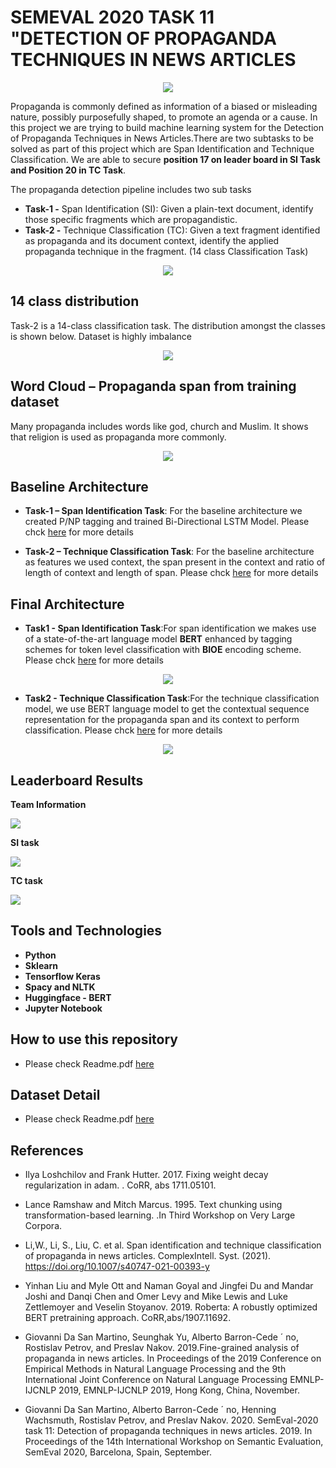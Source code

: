 # **SEMEVAL 2020 TASK 11 "DETECTION OF PROPAGANDA TECHNIQUES IN NEWS ARTICLES**

<p align="center">
<img src="https://github.com/AkashSDE/PropagandaDetectionNLP/blob/8118c828119f881261f4d6387b81c869158ae7a8/images/Capture4.JPG">
</p>

Propaganda is commonly defined as information of a biased or misleading nature, possibly purposefully shaped, to promote an agenda or a cause. In this project we are trying to build machine learning system for the Detection of Propaganda Techniques in News Articles.There are two subtasks to be solved as part of this project which are Span Identification and Technique Classification. We are able to secure **position 17 on leader board in SI Task and Position 20 in TC Task**.

The propaganda detection pipeline includes two sub tasks
* **Task-1 -** Span Identification (SI): Given a plain-text document, identify those specific fragments which are propagandistic. 
* **Task-2 -** Technique Classification (TC): Given a text fragment identified as propaganda and its document context, identify the applied propaganda technique in the fragment. (14 class Classification Task)

<p align="center">
<img src="https://github.com/AkashSDE/PropagandaDetectionNLP/blob/8118c828119f881261f4d6387b81c869158ae7a8/images/Capture3.JPG">
</p>

## 14 class distribution
Task-2 is a 14-class classification task. The distribution amongst the classes is shown below. Dataset is highly imbalance
<p align="center">
<img src="https://github.com/AkashSDE/PropagandaDetectionNLP/blob/8118c828119f881261f4d6387b81c869158ae7a8/images/Capture2.JPG">
</p>


## Word Cloud – Propaganda span from training dataset 
Many propaganda includes words like god, church and Muslim. It shows that religion is used as propaganda more commonly.

<p align="center">
<img src="https://github.com/AkashSDE/PropagandaDetectionNLP/blob/8118c828119f881261f4d6387b81c869158ae7a8/images/Capture1.JPG">
</p>


## Baseline Architecture
* **Task-1 – Span Identification Task**: For the baseline architecture we created P/NP tagging and trained Bi-Directional LSTM Model.
Please chck [here](https://github.com/AkashSDE/PropagandaDetectionNLP/blob/8118c828119f881261f4d6387b81c869158ae7a8/Baseline_Architecture/Baseline%20Architecture.pdf) for more details

* **Task-2 – Technique Classification Task**: For the baseline architecture as features we used context, the span present in the context and ratio of length of context and length of span.
Please chck [here](https://github.com/AkashSDE/PropagandaDetectionNLP/blob/8118c828119f881261f4d6387b81c869158ae7a8/Baseline_Architecture/Baseline%20Architecture.pdf) for more details

## Final Architecture
* **Task1 - Span Identification Task**:For span identification we makes use of a state-of-the-art language model **BERT** enhanced by tagging schemes for token level classification with **BIOE** encoding scheme.
Please chck [here](https://github.com/AkashSDE/PropagandaDetectionNLP/blob/8118c828119f881261f4d6387b81c869158ae7a8/Final_Architecture/Final_Report.pdf) for more details

<p align="center">
<img src="https://github.com/AkashSDE/PropagandaDetectionNLP/blob/8118c828119f881261f4d6387b81c869158ae7a8/images/Picture1.jpg">
</p>

* **Task2 - Technique Classification Task**:For the technique classification model, we use BERT language model to get the contextual sequence representation for the propaganda span and its context to perform classification.
Please chck [here](https://github.com/AkashSDE/PropagandaDetectionNLP/blob/8118c828119f881261f4d6387b81c869158ae7a8/Final_Architecture/Final_Report.pdf) for more details

<p align="center">
<img src="https://github.com/AkashSDE/PropagandaDetectionNLP/blob/8118c828119f881261f4d6387b81c869158ae7a8/images/Picture2.jpg">
</p>


## Leaderboard Results

**Team Information**
<p align="left">
<img src="https://github.com/AkashSDE/PropagandaDetectionNLP/blob/8118c828119f881261f4d6387b81c869158ae7a8/images/Capture5.JPG">
</p>

**SI task**
<p align="left">
<img src="https://github.com/AkashSDE/PropagandaDetectionNLP/blob/8118c828119f881261f4d6387b81c869158ae7a8/images/Capture8.JPG">
</p>

**TC task**
<p align="left">
<img src="https://github.com/AkashSDE/PropagandaDetectionNLP/blob/8118c828119f881261f4d6387b81c869158ae7a8/images/Capture9.JPG">
</p>


## Tools and Technologies
* **Python**
* **Sklearn**
* **Tensorflow Keras**
* **Spacy and NLTK** 
* **Huggingface - BERT**
* **Jupyter Notebook**

## How to use this repository
* Please check Readme.pdf [here](https://github.com/AkashSDE/PropagandaDetectionNLP/blob/8118c828119f881261f4d6387b81c869158ae7a8/codebase/README.md)

## Dataset Detail
* Please check Readme.pdf [here](https://github.com/AkashSDE/PropagandaDetectionNLP/blob/8118c828119f881261f4d6387b81c869158ae7a8/Dataset/README.md)

## References
* Ilya Loshchilov and Frank Hutter. 2017. Fixing weight decay regularization in adam. . CoRR, abs 1711.05101.

* Lance Ramshaw and Mitch Marcus. 1995. Text chunking using transformation-based learning. .In Third Workshop on Very Large Corpora.

* Li,W., Li, S., Liu, C. et al. Span identification and technique classification of propaganda in news articles. ComplexIntell. Syst. (2021). https://doi.org/10.1007/s40747-021-00393-y

* Yinhan Liu and Myle Ott and Naman Goyal and Jingfei Du and Mandar Joshi and Danqi Chen and Omer Levy and Mike Lewis and Luke Zettlemoyer and Veselin Stoyanov. 2019. Roberta: A robustly optimized BERT pretraining approach. CoRR,abs/1907.11692.

* Giovanni Da San Martino, Seunghak Yu, Alberto Barron-Cede ´ no, Rostislav Petrov, and Preslav Nakov. 2019.Fine-grained analysis of propaganda in news articles. In Proceedings of the 2019 Conference on Empirical Methods in Natural Language Processing and the 9th International Joint Conference on Natural Language Processing EMNLP-IJCNLP 2019, EMNLP-IJCNLP 2019, Hong Kong, China, November.

* Giovanni Da San Martino, Alberto Barron-Cede ´ no, Henning Wachsmuth, Rostislav Petrov, and Preslav Nakov. 2020. SemEval-2020 task 11: Detection of propaganda techniques in news articles. 2019. In Proceedings of the 14th International Workshop on Semantic Evaluation, SemEval 2020, Barcelona, Spain, September.
